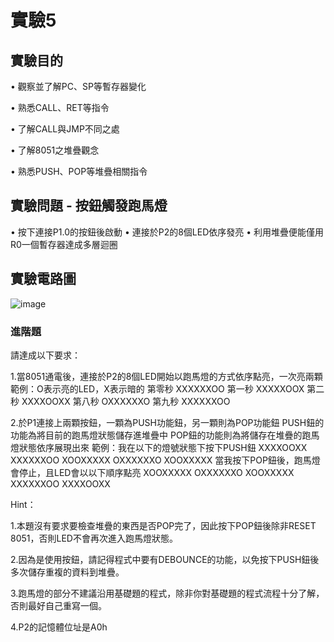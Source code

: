 # 實驗5 
## 實驗目的 
• 觀察並了解PC、SP等暫存器變化

• 熟悉CALL、RET等指令

• 了解CALL與JMP不同之處

• 了解8051之堆疊觀念

• 熟悉PUSH、POP等堆疊相關指令

## 實驗問題 - 按鈕觸發跑馬燈
• 按下連接P1.0的按鈕後啟動
• 連接於P2的8個LED依序發亮
• 利用堆疊便能僅用R0一個暫存器達成多層迴圈

## 實驗電路圖
![image](https://github.com/conner1231230/Microprocessor-and-Interface-Design/assets/94916111/5f19817a-a8ba-46ad-9a67-7b3e4e2da4af)



### 進階題
請達成以下要求：

1.當8051通電後，連接於P2的8個LED開始以跑馬燈的方式依序點亮，一次亮兩顆
範例：O表示亮的LED，X表示暗的
第零秒	XXXXXXOO
第一秒	XXXXXOOX
第二秒	XXXXOOXX
第八秒	OXXXXXXO
第九秒  XXXXXXOO

2.於P1連接上兩顆按鈕，一顆為PUSH功能鈕，另一顆則為POP功能鈕
PUSH鈕的功能為將目前的跑馬燈狀態儲存進堆疊中
POP鈕的功能則為將儲存在堆疊的跑馬燈狀態依序展現出來
範例：我在以下的燈號狀態下按下PUSH鈕
XXXXOOXX
XXXXXXOO
XOOXXXXX
OXXXXXXO
XOOXXXXX
當我按下POP鈕後，跑馬燈會停止，且LED會以以下順序點亮
XOOXXXXX
OXXXXXXO
XOOXXXXX
XXXXXXOO
XXXXOOXX

Hint：

1.本題沒有要求要檢查堆疊的東西是否POP完了，因此按下POP鈕後除非RESET 8051，否則LED不會再次進入跑馬燈狀態。

2.因為是使用按鈕，請記得程式中要有DEBOUNCE的功能，以免按下PUSH鈕後多次儲存重複的資料到堆疊。

3.跑馬燈的部分不建議沿用基礎題的程式，除非你對基礎題的程式流程十分了解，否則最好自己重寫一個。

4.P2的記憶體位址是A0h
